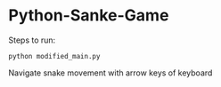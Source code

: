 # Python-Sanke-Game

Steps to run:
```
python modified_main.py
```
Navigate snake movement with arrow keys of keyboard
